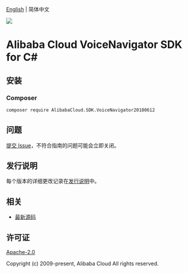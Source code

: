 [English](README.md) | 简体中文

![](https://aliyunsdk-pages.alicdn.com/icons/AlibabaCloud.svg)

# Alibaba Cloud VoiceNavigator SDK for C#

## 安装

### Composer

```bash
composer require AlibabaCloud.SDK.VoiceNavigator20180612
```

## 问题

[提交 Issue](https://github.com/aliyun/alibabacloud-csharp-sdk/issues/new)，不符合指南的问题可能会立即关闭。

## 发行说明

每个版本的详细更改记录在[发行说明](./ChangeLog.md)中。

## 相关

* [最新源码](https://github.com/aliyun/alibabacloud-csharp-sdk/)

## 许可证

[Apache-2.0](http://www.apache.org/licenses/LICENSE-2.0)

Copyright (c) 2009-present, Alibaba Cloud All rights reserved.
